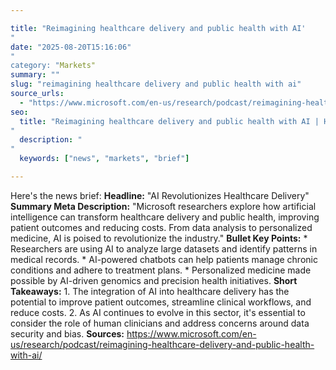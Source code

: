 ```yaml
---

title: "Reimagining healthcare delivery and public health with AI'"
date: "2025-08-20T15:16:06""
category: "Markets"
summary: ""
slug: "reimagining healthcare delivery and public health with ai"
source_urls:
  - "https://www.microsoft.com/en-us/research/podcast/reimagining-healthcare-delivery-and-public-health-with-ai/"
seo:
  title: "Reimagining healthcare delivery and public health with AI | Hash n Hedge'"
  description: ""
  keywords: ["news", "markets", "brief"]

---
```

Here's the news brief:  **Headline:** "AI Revolutionizes Healthcare Delivery"  **Summary Meta Description:** "Microsoft researchers explore how artificial intelligence can transform healthcare delivery and public health, improving patient outcomes and reducing costs. From data analysis to personalized medicine, AI is poised to revolutionize the industry."  **Bullet Key Points:**  * Researchers are using AI to analyze large datasets and identify patterns in medical records. * AI-powered chatbots can help patients manage chronic conditions and adhere to treatment plans. * Personalized medicine made possible by AI-driven genomics and precision health initiatives.  **Short Takeaways:**  1. The integration of AI into healthcare delivery has the potential to improve patient outcomes, streamline clinical workflows, and reduce costs. 2. As AI continues to evolve in this sector, it's essential to consider the role of human clinicians and address concerns around data security and bias.  **Sources:**  https://www.microsoft.com/en-us/research/podcast/reimagining-healthcare-delivery-and-public-health-with-ai/ 

